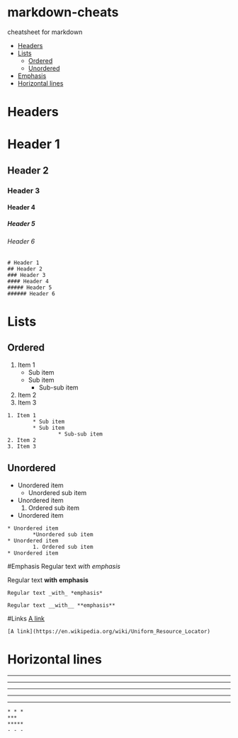 # markdown-cheats
cheatsheet for markdown

+ [Headers](#headers)
+ [Lists](#lists)
	+ [Ordered](#ordered)
	+ [Unordered](#unordered)
+ [Emphasis](#emphasis)
+ [Horizontal lines](#horizontal-lines)

# Headers
# Header 1
## Header 2
### Header 3
#### Header 4
##### Header 5
###### Header 6
```
# Header 1
## Header 2
### Header 3
#### Header 4
##### Header 5
###### Header 6
```

# Lists
## Ordered
1. Item 1
	* Sub item
	* Sub item
		* Sub-sub item
2. Item 2
3. Item 3
```
1. Item 1
        * Sub item
        * Sub item
                * Sub-sub item
2. Item 2
3. Item 3
```
## Unordered
* Unordered item
	* Unordered sub item
* Unordered item
	1. Ordered sub item
* Unordered item
```
* Unordered item
        *Unordered sub item
* Unordered item
        1. Ordered sub item
* Unordered item

```

#Emphasis
Regular text _with_ *emphasis*

Regular text __with__ **emphasis**
```
Regular text _with_ *emphasis*

Regular text __with__ **emphasis**
```

#Links
[A link](https://en.wikipedia.org/wiki/Uniform_Resource_Locator)
```
[A link](https://en.wikipedia.org/wiki/Uniform_Resource_Locator)
```

# Horizontal lines
* * *
***
*****
- - -
---------------
```
* * *
***
*****
- - -
```
